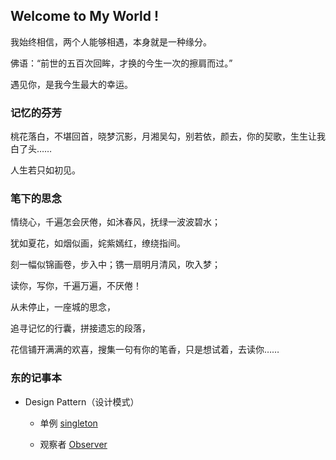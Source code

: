 
## Welcome to My World !

我始终相信，两个人能够相遇，本身就是一种缘分。

佛语：“前世的五百次回眸，才换的今生一次的擦肩而过。” 

遇见你，是我今生最大的幸运。


### 记忆的芬芳

桃花落白，不堪回首，晓梦沉影，月湘吴勾，别若依，颜去，你的契歌，生生让我白了头……

人生若只如初见。


### 笔下的思念

情绕心，千遍怎会厌倦，如沐春风，抚绿一波波碧水；

犹如夏花，如烟似画，姹紫嫣红，缭绕指间。

刻一幅似锦画卷，步入中；镌一扇明月清风，吹入梦；

读你，写你，千遍万遍，不厌倦！

从未停止，一座城的思念，

追寻记忆的行囊，拼接遗忘的段落，

花信铺开满满的欢喜，搜集一句有你的笔香，只是想试着，去读你……


### 东的记事本

* Design Pattern（设计模式）

    * 单例 [singleton](https://dongdwang.github.io/DesignPattern/singleton.html)

    * 观察者 [Observer](https://dongdwang.github.io/DesignPattern/observer.html)